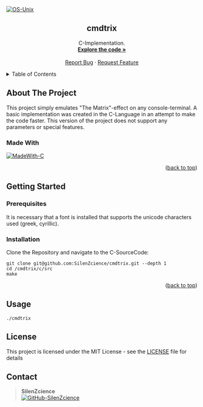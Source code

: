 <div id="top"></div>

[![OS-Unix]][OS-Unix]

<div align="center">
<h2 align="center">cmdtrix</h2>
   <p align="center">
      C-Implementation.
      <br/>
      <a href="https://github.com/SilenZcience/cmdtrix/blob/main/c/src/main.c">
         <strong>Explore the code »</strong>
      </a>
      <br/>
      <br/>
      <a href="https://github.com/SilenZcience/cmdtrix/issues">Report Bug</a>
      ·
      <a href="https://github.com/SilenZcience/cmdtrix/issues">Request Feature</a>
   </p>
</div>


<details>
   <summary>Table of Contents</summary>
   <ol>
      <li>
         <a href="#about-the-project">About The Project</a>
         <ul>
            <li><a href="#made-with">Made With</a></li>
         </ul>
      </li>
      <li>
         <a href="#getting-started">Getting Started</a>
         <ul>
            <li><a href="#prerequisites">Prerequisites</a></li>
            <li><a href="#installation">Installation</a></li>
         </ul>
      </li>
      <li><a href="#usage">Usage</a>
         <ul>
         <li><a href="#examples">Examples</a></li>
         </ul>
      </li>
      <li><a href="#license">License</a></li>
      <li><a href="#contact">Contact</a></li>
   </ol>
</details>

## About The Project

This project simply emulates "The Matrix"-effect on any console-terminal.
A basic implementation was created in the C-Language in an attempt to make the code faster.
This version of the project does not support any parameters or special features.

### Made With
[![MadeWith-C]](https://gcc.gnu.org/)

<p align="right">(<a href="#top">back to top</a>)</p>

## Getting Started

### Prerequisites

It is necessary that a font is installed that supports the unicode characters used (greek, cyrillic).

### Installation

Clone the Repository and navigate to the C-SourceCode:
```console
git clone git@github.com:SilenZcience/cmdtrix.git --depth 1
cd /cmdtrix/c/src
make
```
<p align="right">(<a href="#top">back to top</a>)</p>

## Usage

```console
./cmdtrix
```

## License

This project is licensed under the MIT License - see the [LICENSE](https://github.com/SilenZcience/cmdtrix/blob/main/LICENSE) file for details

## Contact

> **SilenZcience** <br/>
[![GitHub-SilenZcience][GitHub-SilenZcience]](https://github.com/SilenZcience)

[OS-Unix]: https://img.shields.io/badge/os-unix-green

[MadeWith-C]: https://img.shields.io/badge/C-GCC-blue

[GitHub-SilenZcience]: https://img.shields.io/badge/GitHub-SilenZcience-orange

